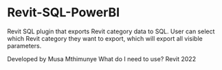 # Revit-SQL-PowerBI

Revit SQL plugin that exports Revit category data to SQL.
User can select which Revit category they want to export, which will export all visible parameters.

Developed by Musa Mthimunye
What do I need to use?
Revit 2022
